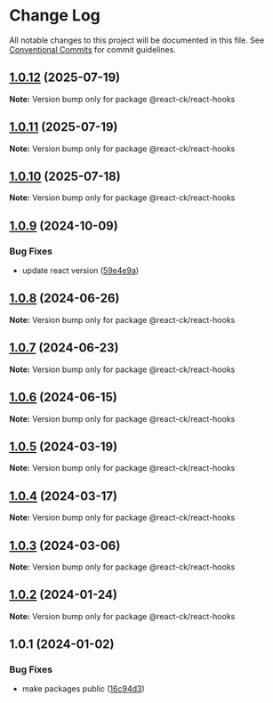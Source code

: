 # Change Log

All notable changes to this project will be documented in this file.
See [Conventional Commits](https://conventionalcommits.org) for commit guidelines.

## [1.0.12](https://github.com/abelflopes/react-ck/compare/@react-ck/react-hooks@1.0.11...@react-ck/react-hooks@1.0.12) (2025-07-19)

**Note:** Version bump only for package @react-ck/react-hooks





## [1.0.11](https://github.com/abelflopes/react-ck/compare/@react-ck/react-hooks@1.0.10...@react-ck/react-hooks@1.0.11) (2025-07-19)

**Note:** Version bump only for package @react-ck/react-hooks





## [1.0.10](https://github.com/abelflopes/react-ck/compare/@react-ck/react-hooks@1.0.9...@react-ck/react-hooks@1.0.10) (2025-07-18)

**Note:** Version bump only for package @react-ck/react-hooks





## [1.0.9](https://github.com/abelflopes/react-ck/compare/@react-ck/react-hooks@1.0.8...@react-ck/react-hooks@1.0.9) (2024-10-09)


### Bug Fixes

* update react version ([59e4e9a](https://github.com/abelflopes/react-ck/commit/59e4e9afa979d29efdc793f3441ed528971844ca))



## [1.0.8](https://github.com/abelflopes/react-ck/compare/@react-ck/react-hooks@1.0.7...@react-ck/react-hooks@1.0.8) (2024-06-26)

**Note:** Version bump only for package @react-ck/react-hooks





## [1.0.7](https://github.com/abelflopes/react-ck/compare/@react-ck/react-hooks@1.0.6...@react-ck/react-hooks@1.0.7) (2024-06-23)

**Note:** Version bump only for package @react-ck/react-hooks





## [1.0.6](https://github.com/abelflopes/react-ck/compare/@react-ck/react-hooks@1.0.5...@react-ck/react-hooks@1.0.6) (2024-06-15)

**Note:** Version bump only for package @react-ck/react-hooks





## [1.0.5](https://github.com/abelflopes/react-ck/compare/@react-ck/react-hooks@1.0.4...@react-ck/react-hooks@1.0.5) (2024-03-19)

**Note:** Version bump only for package @react-ck/react-hooks





## [1.0.4](https://github.com/abelflopes/react-ck/compare/@react-ck/react-hooks@1.0.3...@react-ck/react-hooks@1.0.4) (2024-03-17)

**Note:** Version bump only for package @react-ck/react-hooks





## [1.0.3](https://github.com/abelflopes/react-ck/compare/@react-ck/react-hooks@1.0.2...@react-ck/react-hooks@1.0.3) (2024-03-06)

**Note:** Version bump only for package @react-ck/react-hooks





## [1.0.2](https://github.com/abelflopes/react-ck/compare/@react-ck/react-hooks@1.0.1...@react-ck/react-hooks@1.0.2) (2024-01-24)

**Note:** Version bump only for package @react-ck/react-hooks





## 1.0.1 (2024-01-02)


### Bug Fixes

* make packages public ([16c94d3](https://github.com/abelflopes/react-ck/commit/16c94d3bd288a46084896f7fa6f2be33a3609e4f))
